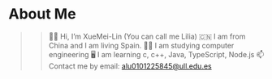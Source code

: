 # About Me

>> 👩‍💼 Hi, I’m XueMei-Lin (You can call me Lilia)
>> 🇨🇳 I am from China and I am living Spain.
>> 👩‍🎓 I am studying computer engineering
>> 🖥 I am learning c, c++, Java, TypeScript, Node.js
>> 📫 Contact me by email: alu0101225845@ull.edu.es
